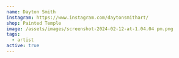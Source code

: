 ```yaml
---
name: Dayton Smith
instagram: https://www.instagram.com/daytonsmithart/
shop: Painted Temple
image: /assets/images/screenshot-2024-02-12-at-1.04.04 pm.png
tags:
  - artist
active: true
---
```

